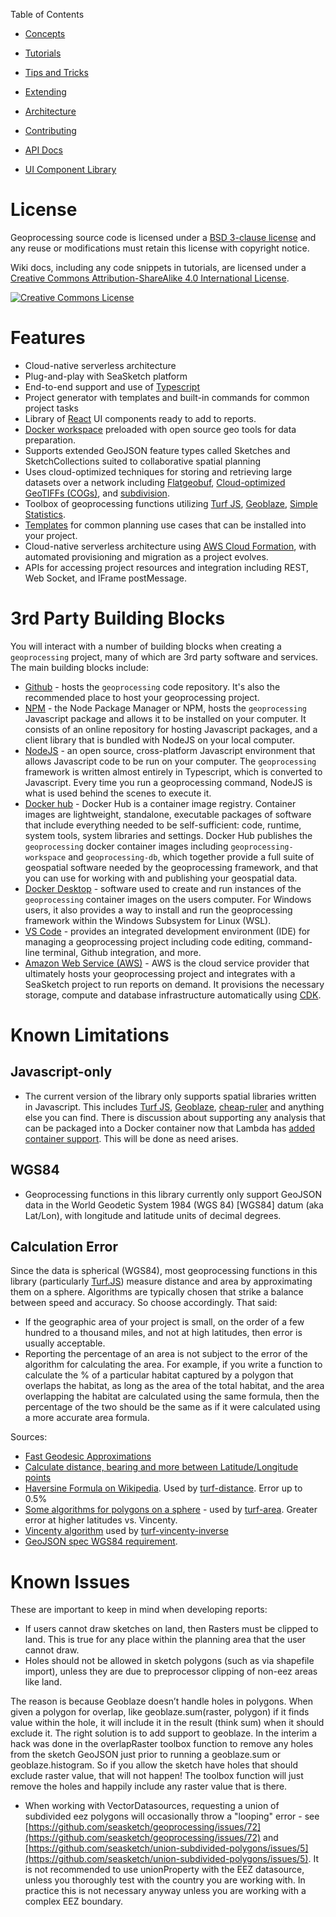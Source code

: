 Table of Contents

* [Concepts](Concepts)
* [Tutorials](Tutorials)
* [Tips and Tricks](Tipsandtricks)
* [Extending](Extending)
* [Architecture](Architecture)
* [Contributing](Contributing)

* [API Docs](https://seasketch.github.io/geoprocessing/api)
* [UI Component Library](https://seasketch.github.io/geoprocessing/storybook)

# License

Geoprocessing source code is licensed under a [BSD 3-clause license](../../LICENSE) and any reuse or modifications must retain this license with copyright notice.

Wiki docs, including any code snippets in tutorials, are licensed under a <a rel="license" href="http://creativecommons.org/licenses/by-sa/4.0/">Creative Commons Attribution-ShareAlike 4.0 International License</a>.

<a rel="license" href="http://creativecommons.org/licenses/by-sa/4.0/"><img alt="Creative Commons License" style="border-width:0" src="https://i.creativecommons.org/l/by-sa/4.0/88x31.png" /></a>

# Features

* Cloud-native serverless architecture
* Plug-and-play with SeaSketch platform
* End-to-end support and use of [Typescript](https://www.typescriptlang.org/)
* Project generator with templates and built-in commands for common project tasks
* Library of [React](https://reactjs.org/) UI components ready to add to reports.
* [Docker workspace](https://hub.docker.com/u/seasketch) preloaded with open source geo tools for data preparation.
* Supports extended GeoJSON feature types called Sketches and SketchCollections suited to collaborative spatial planning
* Uses cloud-optimized techniques for storing and retrieving large datasets over a network including [Flatgeobuf](https://flatgeobuf.org/), [Cloud-optimized GeoTIFFs (COGs)](https://www.cogeo.org/), and [subdivision](https://github.com/seasketch/union-subdivided-polygons).
* Toolbox of geoprocessing functions utilizing [Turf JS](http://turfjs.org/), [Geoblaze](https://geoblaze.io/), [Simple Statistics](https://simplestatistics.org/).
* [Templates](#Templates) for common planning use cases that can be installed into your project.
* Cloud-native serverless architecture using [AWS Cloud Formation](https://aws.amazon.com/cloudformation/), with automated provisioning and migration as a project evolves.
* APIs for accessing project resources and integration including REST, Web Socket, and IFrame postMessage.

# 3rd Party Building Blocks

You will interact with a number of building blocks when creating a `geoprocessing` project, many of which are 3rd party software and services. The main building blocks include:

* [Github](https://github.com/seasketch/geoprocessing) - hosts the `geoprocessing` code repository.  It's also the recommended place to host your geoprocessing project.
* [NPM](https://www.npmjs.com/package/@seasketch/geoprocessing) - the Node Package Manager or NPM, hosts the `geoprocessing` Javascript package and allows it to be installed on your computer. It consists of an online repository for hosting Javascript packages, and a client library that is bundled with NodeJS on your local computer.
* [NodeJS](https://nodejs.org/en/) - an open source, cross-platform Javascript environment that allows Javascript code to be run on your computer.  The `geoprocessing` framework is written almost entirely in Typescript, which is converted to Javascript.  Every time you run a geoprocessing command, NodeJS is what is used behind the scenes to execute it.
* [Docker hub](https://hub.docker.com/repository/docker/seasketch) - Docker Hub is a container image registry.  Container images are lightweight, standalone, executable packages of software that include everything needed to be self-sufficient: code, runtime, system tools, system libraries and settings.  Docker Hub publishes the `geoprocessing` docker container images including `geoprocessing-workspace` and `geoprocessing-db`, which together provide a full suite of geospatial software needed by the geoprocessing framework, and that you can use for working with and publishing your geospatial data.
* [Docker Desktop](https://www.docker.com/products/docker-desktop/) - software used to create and run instances of the `geoprocessing` container images on the users computer.  For Windows users, it also provides a way to install and run the geoprocessing framework within the Windows Subsystem for Linux (WSL).
* [VS Code](https://code.visualstudio.com/) - provides an integrated development environment (IDE) for managing a geoprocessing project including code editing, command-line terminal, Github integration, and more.
* [Amazon Web Service (AWS)](https://aws.amazon.com/what-is-aws/) - AWS is the cloud service provider that ultimately hosts your geoprocessing project and integrates with a SeaSketch project to run reports on demand.  It provisions the necessary storage, compute and database infrastructure automatically using [CDK](https://aws.amazon.com/cdk/).

# Known Limitations

## Javascript-only

* The current version of the library only supports spatial libraries written in Javascript.  This includes [Turf JS](http://turfjs.org/), [Geoblaze](https://geoblaze.io/), [cheap-ruler](https://github.com/mapbox/cheap-ruler) and anything else you can find.  There is discussion about supporting any analysis that can be packaged into a Docker container now that Lambda has [added container support](https://aws.amazon.com/blogs/aws/new-for-aws-lambda-container-image-support/).  This will be done as need arises.

## WGS84

* Geoprocessing functions in this library currently only support GeoJSON data in the World Geodetic System 1984 (WGS 84) [WGS84] datum (aka Lat/Lon), with longitude and latitude units of decimal degrees.

## Calculation Error

Since the data is spherical (WGS84), most geoprocessing functions in this library (particularly [Turf.JS](http://turfjs.org/docs/#distance)) measure distance and area by approximating them on a sphere.  Algorithms are typically chosen that strike a balance between speed and accuracy.  So choose accordingly.  That said:

- If the geographic area of your project is small, on the order of a few hundred to a thousand miles, and not at high latitudes, then error is usually acceptable.
- Reporting the percentage of an area is not subject to the error of the algorithm for calculating the area.  For example, if you write a function to calculate the % of a particular habitat captured by a polygon that overlaps the habitat, as long as the area of the total habitat, and the area overlapping the habitat are calculated using the same formula, then the percentage of the two should be the same as if it were calculated using a more accurate area formula.

Sources:

* [Fast Geodesic Approximations](https://blog.mapbox.com/fast-geodesic-approximations-with-cheap-ruler-106f229ad016)
* [Calculate distance, bearing and more between Latitude/Longitude points](https://www.movable-type.co.uk/scripts/latlong.html)
* [Haversine Formula on Wikipedia](https://en.wikipedia.org/wiki/Haversine_formula).  Used by [turf-distance](https://github.com/Turfjs/turf/tree/master/packages/turf-distance).  Error up to 0.5%
* [Some algorithms for polygons on a sphere](https://sgp1.digitaloceanspaces.com/proletarian-library/books/5cc63c78dc09ee09864293f66e2716e2.pdf) - used by [turf-area](http://turfjs.org/docs/#area).  Greater error at higher latitudes vs. Vincenty.
* [Vincenty algorithm](https://en.wikipedia.org/wiki/Vincenty%27s_formulae) used by [turf-vincenty-inverse](https://github.com/Turfjs/turf-vincenty-inverse)
* [GeoJSON spec WGS84 requirement](https://datatracker.ietf.org/doc/html/rfc7946#section-4).

# Known Issues

These are important to keep in mind when developing reports:

* If users cannot draw sketches on land, then Rasters must be clipped to land.  This is true for any place within the planning area that the user cannot draw.
* Holes should not be allowed in sketch polygons (such as via shapefile import), unless they are due to preprocessor clipping of non-eez areas like land.

The reason is because Geoblaze doesn’t handle holes in polygons.  When given a polygon for overlap, like geoblaze.sum(raster, polygon) if it finds value within the hole, it will include it in the result (think sum) when it should exclude it.
The right solution is to add support to geoblaze.  In the interim a hack was done in the overlapRaster toolbox function to remove any holes from the sketch GeoJSON just prior to running a geoblaze.sum or geoblaze.histogram.
So if you allow the sketch have holes that should exclude raster value, that will not happen!  The toolbox function will just remove the holes and happily include any raster value that is there.

* When working with VectorDatasources, requesting a union of subdivided eez polygons will occasionally throw a "looping" error - see [https://github.com/seasketch/geoprocessing/issues/72](https://github.com/seasketch/geoprocessing/issues/72) and [https://github.com/seasketch/union-subdivided-polygons/issues/5](https://github.com/seasketch/union-subdivided-polygons/issues/5).  It is not recommended to use unionProperty with the EEZ datasource, unless you thoroughly test with the country you are working with.  In practice this is not necessary anyway unless you are working with a complex EEZ boundary.